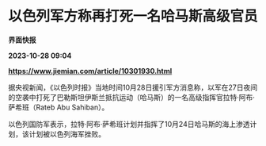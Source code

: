 # 以色列军方称再打死一名哈马斯高级官员
**界面快报**

**2023-10-28 09:04**

**https://www.jiemian.com/article/10301930.html**

据央视新闻，《以色列时报》当地时间10月28日援引军方消息称，以军在27日夜间的空袭中打死了巴勒斯坦伊斯兰抵抗运动（哈马斯）的一名高级指挥官拉特·阿布·萨希班（Rateb Abu Sahiban）。

以色列国防军表示，拉特·阿布·萨希班计划并指挥了10月24日哈马斯的海上渗透计划，该计划被以色列海军挫败。